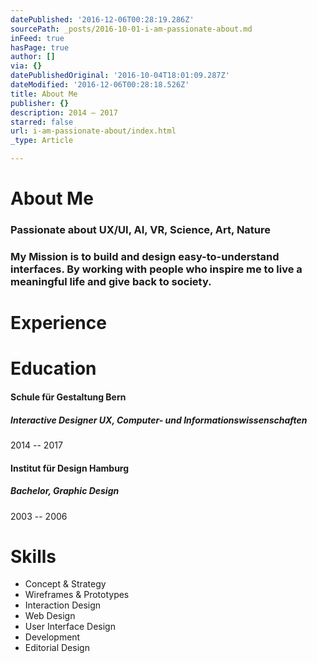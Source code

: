 ```yaml
---
datePublished: '2016-12-06T00:28:19.286Z'
sourcePath: _posts/2016-10-01-i-am-passionate-about.md
inFeed: true
hasPage: true
author: []
via: {}
datePublishedOriginal: '2016-10-04T18:01:09.287Z'
dateModified: '2016-12-06T00:28:18.526Z'
title: About Me
publisher: {}
description: 2014 – 2017
starred: false
url: i-am-passionate-about/index.html
_type: Article

---
```

# About Me

### Passionate about **UX/UI, AI, VR, Science, Art, Nature**

### My Mission is to build and design easy-to-understand interfaces. By working with people who inspire me to live a meaningful life and give back to society.

# Experience

# Education

#### **Schule für Gestaltung Bern**

##### Interactive Designer UX, Computer- und Informationswissenschaften

2014 -- 2017

#### **Institut für Design Hamburg**

##### Bachelor, Graphic Design

2003 -- 2006

# Skills

* Concept & Strategy
* Wireframes & Prototypes
* Interaction Design
* Web Design
* User Interface Design
* Development
* Editorial Design